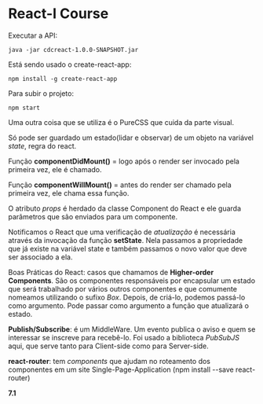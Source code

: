React-I Course
============================

Executar a API:

```text
java -jar cdcreact-1.0.0-SNAPSHOT.jar
```

Está sendo usado o create-react-app:

```text
npm install -g create-react-app
```

Para subir o projeto:

```text
npm start
```

Uma outra coisa que se utiliza é o PureCSS que cuida da parte visual.

Só pode ser guardado um estado(lidar e observar) de um objeto na variável _state_, regra do react.

Função **componentDidMount()** = logo após o render ser invocado pela primeira vez, ele é chamado.

Função **componentWillMount()** = antes do render ser chamado pela primeira vez, ele chama essa função.

O atributo _props_ é herdado da classe Component do React e ele guarda parâmetros que são enviados para um componente.

Notificamos o React que uma verificação de _atualização_ é necessária através da invocação da função **setState**. Nela passamos a propriedade que já existe na variável state e também passamos o novo valor que deve ser associado a ela.

Boas Práticas do React: casos que chamamos de **Higher-order Components**. São os componentes responsáveis por encapsular um estado que será trabalhado por vários outros componentes e que comumente nomeamos utilizando o sufixo _Box_. Depois, de criá-lo, podemos passá-lo como argumento. Pode passar como argumento a função que atualizará o estado.

**Publish/Subscribe**: é um MiddleWare. Um evento publica o aviso e quem se interessar se inscreve para recebê-lo. Foi usado a biblioteca _PubSubJS_ aqui, que serve tanto para Client-side como para Server-side.

**react-router**: tem _components_ que ajudam no roteamento dos componentes em um site Single-Page-Application (npm install --save react-router)

**7.1**